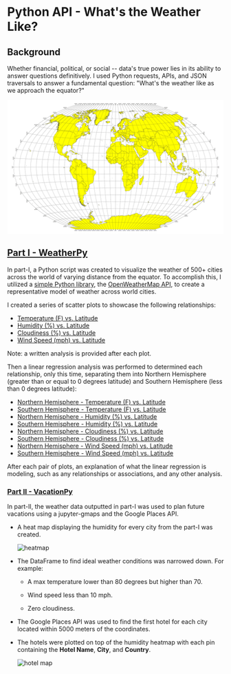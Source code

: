 # Python API - What's the Weather Like?

## Background

Whether financial, political, or social -- data's true power lies in its ability to answer questions definitively. I used Python requests, APIs, and JSON traversals to answer a fundamental question: "What's the weather like as we approach the equator?"


![Equator](Images/equatorsign.png)

## [Part I - WeatherPy](https://github.com/Chahnaz-Kbaisi/Python-API-WeatherPy-VacationPy/blob/main/starter_code/WeatherPy.ipynb)

In part-I, a Python script was created to visualize the weather of 500+ cities across the world of varying distance from the equator. To accomplish this, I utilized a [simple Python library](https://pypi.python.org/pypi/citipy), the [OpenWeatherMap API](https://openweathermap.org/api), to create a representative model of weather across world cities.

I created a series of scatter plots to showcase the following relationships:

* [Temperature (F) vs. Latitude](https://github.com/Chahnaz-Kbaisi/Python-API-WeatherPy-VacationPy/blob/main/output_data/Fig1.png)
* [Humidity (%) vs. Latitude](https://github.com/Chahnaz-Kbaisi/Python-API-WeatherPy-VacationPy/blob/main/output_data/Fig2.png)
* [Cloudiness (%) vs. Latitude](https://github.com/Chahnaz-Kbaisi/Python-API-WeatherPy-VacationPy/blob/main/output_data/Fig3.png)
* [Wind Speed (mph) vs. Latitude](https://github.com/Chahnaz-Kbaisi/Python-API-WeatherPy-VacationPy/blob/main/output_data/Fig4.png)

Note: a written analysis is provided after each plot. 

Then a linear regression analysis was performed to determined each relationship, only this time, separating them into Northern Hemisphere (greater than or equal to 0 degrees latitude) and Southern Hemisphere (less than 0 degrees latitude):

* [Northern Hemisphere - Temperature (F) vs. Latitude](https://github.com/Chahnaz-Kbaisi/Python-API-WeatherPy-VacationPy/blob/main/Images/north_temp_lg.png)
* [Southern Hemisphere - Temperature (F) vs. Latitude](https://github.com/Chahnaz-Kbaisi/Python-API-WeatherPy-VacationPy/blob/main/Images/south_temp_lg.png)
* [Northern Hemisphere - Humidity (%) vs. Latitude](https://github.com/Chahnaz-Kbaisi/Python-API-WeatherPy-VacationPy/blob/main/Images/north_humidity_lg.png)
* [Southern Hemisphere - Humidity (%) vs. Latitude](https://github.com/Chahnaz-Kbaisi/Python-API-WeatherPy-VacationPy/blob/main/Images/south_humidity_lg.png)
* [Northern Hemisphere - Cloudiness (%) vs. Latitude](https://github.com/Chahnaz-Kbaisi/Python-API-WeatherPy-VacationPy/blob/main/Images/north_cloud_lg.png)
* [Southern Hemisphere - Cloudiness (%) vs. Latitude](https://github.com/Chahnaz-Kbaisi/Python-API-WeatherPy-VacationPy/blob/main/Images/south_cloud_lg.png)
* [Northern Hemisphere - Wind Speed (mph) vs. Latitude](https://github.com/Chahnaz-Kbaisi/Python-API-WeatherPy-VacationPy/blob/main/Images/north_wind_lg.png)
* [Southern Hemisphere - Wind Speed (mph) vs. Latitude](https://github.com/Chahnaz-Kbaisi/Python-API-WeatherPy-VacationPy/blob/main/Images/south_wind_lg.png)

After each pair of plots, an explanation of what the linear regression is modeling, such as any relationships or associations, and any other analysis.


### [Part II - VacationPy](https://github.com/Chahnaz-Kbaisi/Python-API-WeatherPy-VacationPy/blob/main/starter_code/VacationPy.ipynb)

In part-II, the weather data outputted in part-I was used to plan future vacations using a jupyter-gmaps and the Google Places API.

* A heat map displaying the humidity for every city from the part-I was created.

  ![heatmap](https://github.com/Chahnaz-Kbaisi/Python-API-WeatherPy-VacationPy/blob/main/Images/Heat_map1.png)

* The DataFrame to find ideal weather conditions was narrowed down. For example:

  * A max temperature lower than 80 degrees but higher than 70.

  * Wind speed less than 10 mph.

  * Zero cloudiness.

* The Google Places API was used to find the first hotel for each city located within 5000 meters of the coordinates.

* The hotels were plotted on top of the humidity heatmap with each pin containing the **Hotel Name**, **City**, and **Country**.

  ![hotel map](https://github.com/Chahnaz-Kbaisi/Python-API-WeatherPy-VacationPy/blob/main/Images/Hotel_map1.png)

